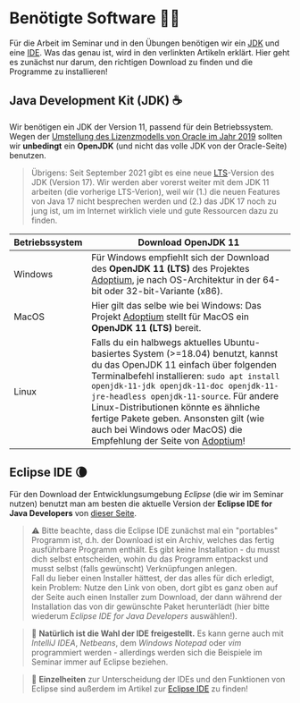 # Benötigte Software 👩‍💻<!-- omit in toc -->

Für die Arbeit im Seminar und in den Übungen benötigen wir ein [JDK](Die-Programmiersprache-Java.md#jdk) und eine [IDE](Eclipse-IDE.md#was-ist-eine-ide). Was das genau ist, wird in den verlinkten Artikeln erklärt. Hier geht es zunächst nur darum, den richtigen Download zu finden und die Programme zu installieren!


## Java Development Kit (JDK) ☕

Wir benötigen ein JDK der Version 11, passend für dein Betriebssystem. Wegen der [Umstellung des Lizenzmodells von Oracle im Jahr 2019](https://www.oracle.com/technetwork/java/javase/overview/oracle-jdk-faqs.html) sollten wir **unbedingt** ein **OpenJDK** (und nicht das volle JDK von der Oracle-Seite) benutzen.

> Übrigens: Seit September 2021 gibt es eine neue [LTS]()-Version des JDK (Version 17). Wir werden aber vorerst weiter mit dem JDK 11 arbeiten (die vorherige LTS-Verion), weil wir (1.) die neuen Features von Java 17 nicht besprechen werden und (2.) das JDK 17 noch zu jung ist, um im Internet wirklich viele und gute Ressourcen dazu zu finden.

| Betriebssystem | Download OpenJDK 11 |
| --- | --- |
| Windows | Für Windows empfiehlt sich der Download des **OpenJDK 11 (LTS)** des Projektes [Adoptium](https://adoptium.net), je nach OS-Architektur in der 64-bit oder 32-bit-Variante (x86). |
| MacOS | Hier gilt das selbe wie bei Windows: Das Projekt [Adoptium](https://adoptium.net) stellt für MacOS ein **OpenJDK 11 (LTS)** bereit. |
| Linux | Falls du ein halbwegs aktuelles Ubuntu-basiertes System (>=18.04) benutzt, kannst du das OpenJDK 11 einfach über folgenden Terminalbefehl installieren: `sudo apt install openjdk-11-jdk openjdk-11-doc openjdk-11-jre-headless openjdk-11-source`. Für andere Linux-Distributionen könnte es ähnliche fertige Pakete geben. Ansonsten gilt (wie auch bei Windows oder MacOS) die Empfehlung der Seite von [Adoptium](https://adoptium.net)! |


## Eclipse IDE 🌘

Für den Download der Entwicklungsumgebung _Eclipse_ (die wir im Seminar nutzen) benutzt man am besten die aktuelle Version der **Eclipse IDE for Java Developers** von [dieser Seite](https://www.eclipse.org/downloads/packages/).

> ⚠️ Bitte beachte, dass die Eclipse IDE zunächst mal ein "portables" Programm ist, d.h. der Download ist ein Archiv, welches das fertig ausführbare Programm enthält. Es gibt keine Installation - du musst dich selbst entscheiden, wohin du das Programm entpackst und musst selbst (falls gewünscht) Verknüpfungen anlegen.  
> Fall du lieber einen Installer hättest, der das alles für dich erledigt, kein Problem: Nutze den Link von oben, dort gibt es ganz oben auf der Seite auch einen Installer zum Download, der dann während der Installation das von dir gewünschte Paket herunterlädt (hier bitte wiederum _Eclipse IDE for Java Developers_ auswählen!).

> 💬 **Natürlich ist die Wahl der IDE freigestellt.** Es kann gerne auch mit _IntelliJ IDEA_, _Netbeans_, dem _Windows Notepad_ oder _vim_ programmiert werden - allerdings werden sich die Beispiele im Seminar immer auf Eclipse beziehen.

> 💬 **Einzelheiten** zur Unterscheidung der IDEs und den Funktionen von Eclipse sind außerdem im Artikel zur [Eclipse IDE](Eclipse-IDE.md) zu finden!







